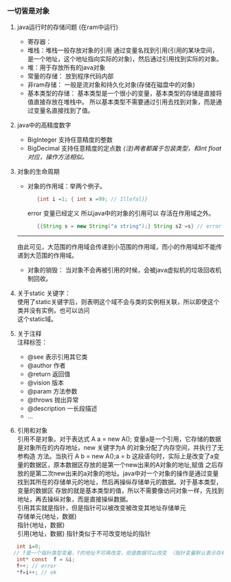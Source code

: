 ### 一切皆是对象
1. java运行时的存储问题 (在ram中运行)
    * 寄存器：
    * 堆栈：堆栈一般存放对象的引用 通过变量名找到引用(引用的某块空间，是一个地址，这个地址指向实际的对象)，然后通过引用找到实际的对象。
    * 堆：用于存放所有的java对象
    * 常量的存储： 放到程序代码内部
    * 非ram存储： 一般是流对象和持久化对象(存储在磁盘中的对象)
    * 基本类型的存储： 基本类型是一个很小的变量，基本类型的存储是直接将值直接存放在堆栈中。
    所以基本类型不需要通过引用去找到对象，而是通过变量名直接找到了值。
2. java中的高精度数字
     * BigInteger 支持任意精度的整数
     * BigDecimal 支持任意精度的定点数
     *(注)两者都属于包装类型，和int float 对应，操作方法相似。*
3. 对象的生命周期
    * 对象的作用域：举两个例子。
      ```java
         {int i =1; { int x =99; // Illefal}}
      ```
       error 变量已经定义 所以java中的对象的引用可以
    存活在作用域之外。
       ```java
          {{String s = new String("a string");} String s2 =s} // error 
       ```
   ***
   由此可见，大范围的作用域会传递到小范围的作用域，而小的作用域却不能传递到大范围的作用域。
    * 对象的销毁： 当对象不会再被引用的时候，会被java虚拟机的垃圾回收机制回收。
    
4. 关于static 关键字：  
使用了static关键字后，则表明这个域不会与类的实例相关联，所以即使这个类并没有实例，也可以访问  
这个static域。
5. 关于注释  
注释标签：
    * @see 表示引用其它类
    * @author 作者
    * @return 返回值
    * @vision 版本
    * @param 方法参数
    * @throws 抛出异常
    * @description 一长段描述 
    * ...

6. 引用和对象  
引用不是对象。对于表达式 A a = new A(); 变量a是一个引用，它存储的数据是对象所在的内存地址，new 关键字为A 的对象分配了内存空间，并执行了无参构造
方法。当执行 A b = new A();a = b 这段语句时，实际上是改变了a变量的数据区，原本数据区存放的是第一个new出来的A对象的地址,赋值
之后存放的是第二次new出来的a对象的地址。java中对一个对象的操作是通过变量找到其所在的存储单元的地址，然后再操纵存储单元的数据。对于基本类型，变量的数据区
存放的就是基本类型的值，所以不需要像访问对象一样，先找到地址，再去操纵对象，而是直接操纵数据。  
引用其实就是指针，但是指针可以被改变被改变其地址存储单元  
存储单元{地址，数据}  
指针{地址，数据}  
引用{地址，数据}
指针类似于不可改变地址的指针
```c
   int i=0;  
  // f是一个指针类型变量，f的地址不可再改变，但是数据可以改变 （指针变量默认表示存储单元的地址，普通变量默认表示存储单元的数据）
   int* const  f = &i; 
   f++; // error 
   *f=i++; // ok
```

   
   



   
